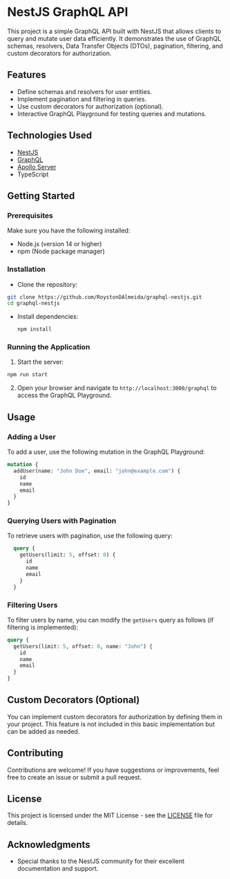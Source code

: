 # NestJS GraphQL API

This project is a simple GraphQL API built with NestJS that allows clients to query and mutate user data efficiently. It demonstrates the use of GraphQL schemas, resolvers, Data Transfer Objects (DTOs), pagination, filtering, and custom decorators for authorization.

## Features

- Define schemas and resolvers for user entities.
- Implement pagination and filtering in queries.
- Use custom decorators for authorization (optional).
- Interactive GraphQL Playground for testing queries and mutations.

## Technologies Used

- [NestJS](https://nestjs.com/)
- [GraphQL](https://graphql.org/)
- [Apollo Server](https://www.apollographql.com/docs/apollo-server/)
- TypeScript

## Getting Started

### Prerequisites

Make sure you have the following installed:

- Node.js (version 14 or higher)
- npm (Node package manager)

### Installation

-  Clone the repository:
  ```bash
  git clone https://github.com/RoystonDAlmeida/graphql-nestjs.git
  cd graphql-nestjs
  ```

- Install dependencies:
  ```bash
  npm install
  ```

### Running the Application

1. Start the server:
  ```bash
  npm run start
  ```

2. Open your browser and navigate to `http://localhost:3000/graphql` to access the GraphQL Playground.

## Usage

### Adding a User

To add a user, use the following mutation in the GraphQL Playground:

  ```graphql
  mutation {
    addUser(name: "John Doe", email: "john@example.com") {
      id
      name
      email
    }
  }
  ```


### Querying Users with Pagination

To retrieve users with pagination, use the following query:

  ```graphql
    query {
      getUsers(limit: 5, offset: 0) {
        id
        name
        email
      }
    }
  ```


### Filtering Users

To filter users by name, you can modify the `getUsers` query as follows (if filtering is implemented):

  ```graphql
  query {
    getUsers(limit: 5, offset: 0, name: "John") {
      id
      name
      email
    }
  }
  ```

## Custom Decorators (Optional)

You can implement custom decorators for authorization by defining them in your project. This feature is not included in this basic implementation but can be added as needed.

## Contributing

Contributions are welcome! If you have suggestions or improvements, feel free to create an issue or submit a pull request.

## License

This project is licensed under the MIT License - see the [LICENSE](LICENSE) file for details.

## Acknowledgments

- Special thanks to the NestJS community for their excellent documentation and support.
